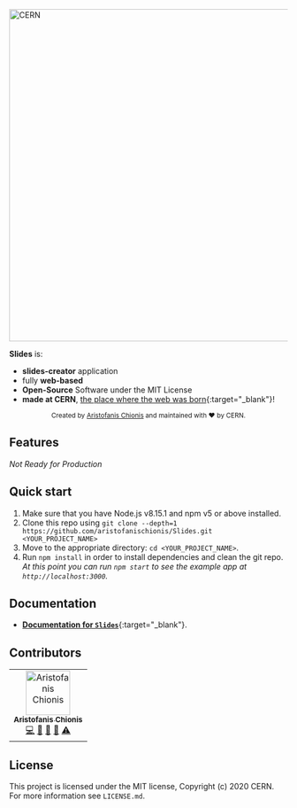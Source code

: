 <img src="https://cds.cern.ch/images/CERN-PHOTO-201802-030-10/file?size=medium" alt="CERN" align="center" width="600" />

**Slides** is:
 * **slides-creator** application
 * fully **web-based**
 * **Open-Source** Software under the MIT License
 * **made at CERN**, [the place where the web was born](https://home.cern/science/computing/birth-web){:target="_blank"}!

<div align="center">
  <sub>Created by <a href="https://twitter.com/aristofanischionis">Aristofanis Chionis</a> and maintained with ❤️ by CERN.</sub>
</div>

## Features

_Not Ready for Production_

## Quick start

1. Make sure that you have Node.js v8.15.1 and npm v5 or above installed.
2. Clone this repo using `git clone --depth=1 https://github.com/aristofanischionis/Slides.git <YOUR_PROJECT_NAME>`
3. Move to the appropriate directory: `cd <YOUR_PROJECT_NAME>`.
4. Run `npm install` in order to install dependencies and clean the git repo.
    _At this point you can run `npm start` to see the example app at `http://localhost:3000`._

## Documentation

- [**Documentation for `Slides`**](https://slides.docs.cern.ch/){:target="_blank"}.
<!-- - [Overview](docs/general): A short overview of the functionality. -->

## Contributors

<!-- ALL-CONTRIBUTORS-LIST:START -->
<!-- prettier-ignore -->
<table><tr><td align="center"><a href="https://aristofanischionis.github.io/"><img src="https://avatars.githubusercontent.com/aristofanischionis" width="80px;" alt="Aristofanis Chionis"/><br /><sub><b>Aristofanis Chionis</b></sub></a><br /><a href="https://github.com/aristofanischionis/slides/commits?author=aristofanischionis" title="Code">💻</a> <a href="https://github.com/aristofanischionis/slides/commits?author=aristofanischionis" title="Documentation">📖</a> <a href="#ideas-aristofanischionis" title="Ideas, Planning, & Feedback">🤔</a> <a href="#review-aristofanischionis" title="Reviewed Pull Requests">👀</a> <a href="https://github.com/aristofanischionis/slides/commits?author=aristofanischionis" title="Tests">⚠️</a></td></tr></table>

<!-- ALL-CONTRIBUTORS-LIST:END -->

## License

This project is licensed under the MIT license, Copyright (c) 2020 CERN. For more information see `LICENSE.md`.